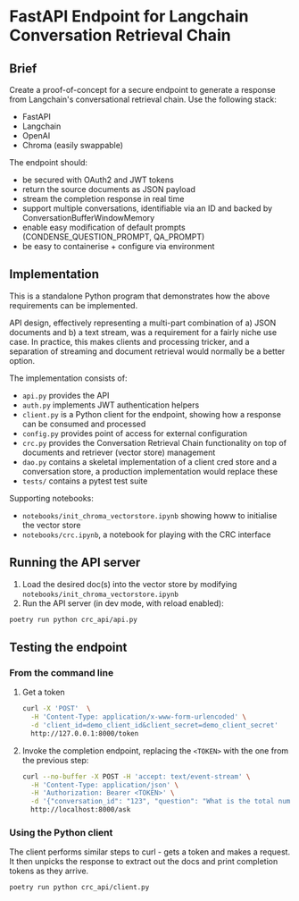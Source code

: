 # FastAPI Endpoint for Langchain Conversation Retrieval Chain

## Brief

Create a proof-of-concept for a secure endpoint to generate a response from Langchain's conversational retrieval chain.
Use the following stack:

- FastAPI
- Langchain
- OpenAI
- Chroma (easily swappable)

The endpoint should:

- be secured with OAuth2 and JWT tokens
- return the source documents as JSON payload
- stream the completion response in real time
- support multiple conversations, identifiable via an ID and backed by ConversationBufferWindowMemory
- enable easy modification of default prompts (CONDENSE_QUESTION_PROMPT, QA_PROMPT)
- be easy to containerise + configure via environment

## Implementation

This is a standalone Python program that demonstrates how the above requirements can be implemented.

API design, effectively representing a multi-part combination of a) JSON documents and b)
a text stream, was a requirement for a fairly niche use case. In practice, this makes clients
and processing tricker, and a separation of streaming and document retrieval would normally be
a better option.

The implementation consists of:

- `api.py` provides the API
- `auth.py` implements JWT authentication helpers
- `client.py` is a Python client for the endpoint, showing how a response can be consumed and processed
- `config.py` provides point of access for external configuration
- `crc.py` provides the Conversation Retrieval Chain functionality on top of documents and retriever (vector store) management
- `dao.py` contains a skeletal implementation of a client cred store and a conversation store, a production implementation would replace these
- `tests/` contains a pytest test suite

Supporting notebooks:

- `notebooks/init_chroma_vectorstore.ipynb` showing howw to initialise the vector store
- `notebooks/crc.ipynb`, a notebook for playing with the CRC interface

## Running the API server

1. Load the desired doc(s) into the vector store by modifying `notebooks/init_chroma_vectorstore.ipynb`
1. Run the API server (in dev mode, with reload enabled):

```bash
poetry run python crc_api/api.py
```

## Testing the endpoint

### From the command line

1. Get a token

   ```bash
   curl -X 'POST'  \
     -H 'Content-Type: application/x-www-form-urlencoded' \
     -d 'client_id=demo_client_id&client_secret=demo_client_secret'
     http://127.0.0.1:8000/token
   ```

1. Invoke the completion endpoint, replacing the `<TOKEN>` with the one from the previous step:

   ```bash
   curl --no-buffer -X POST -H 'accept: text/event-stream' \
     -H 'Content-Type: application/json' \
     -H 'Authorization: Bearer <TOKEN>' \
     -d '{"conversation_id": "123", "question": "What is the total number of AI publications in 2021?"}' \
     http://localhost:8000/ask
   ```

### Using the Python client

The client performs similar steps to curl - gets a token and makes a request.
It then unpicks the response to extract out the docs and print completion tokens as they arrive.

```
poetry run python crc_api/client.py
```
